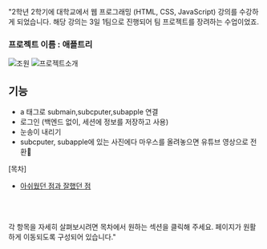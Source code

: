 
"2학년 2학기에 대학교에서 웹 프로그래밍 (HTML, CSS, JavaScript) 강의를 수강하게 되었습니다. 해당 강의는 3일 1팀으로 진행되어 팀 프로젝트를 장려하는 수업이었죠.

### 프로젝트 이름 : 애플트리 

![조원](https://github.com/kim-jong-hak/Web-Team-Project/assets/106467549/38fd3677-4df6-47d0-a439-dca09818d6cf)
![프로젝트소개](https://github.com/kim-jong-hak/Web-Team-Project/assets/106467549/526be213-8ea6-4b5a-9ff9-95e1109ce529)

## 기능
- a 태그로 submain,subcputer,subapple 연결
- 로그인 (백엔드 없이, 세션에 정보를 저장하고 사용)
- 눈송이 내리기 
- subcputer, subapple에 있는 사진에다 마우스를 올려놓으면 유튜브 영상으로 전환
  

[목차]

- <a href="https://github.com/kim-jong-hak/Web-Team-Project/tree/main/%E1%84%8B%E1%85%A1%E1%84%89%E1%85%B1%E1%84%8B%E1%85%A5%E1%86%BB%E1%84%83%E1%85%A5%E1%86%AB%20%E1%84%8C%E1%85%A5%E1%86%B7%E1%84%80%E1%85%AA%20%E1%84%8C%E1%85%A1%E1%86%AF%E1%84%92%E1%85%A2%E1%86%BB%E1%84%83%E1%85%A5%E1%86%AB%20%E1%84%8C%E1%85%A5%E1%86%B7">아쉬웠던 점과 잘했던 점</a>

<br><br>

각 항목을 자세히 살펴보시려면 목차에서 원하는 섹션을 클릭해 주세요. 
페이지가 원활하게 이동되도록 구성되어 있습니다."
